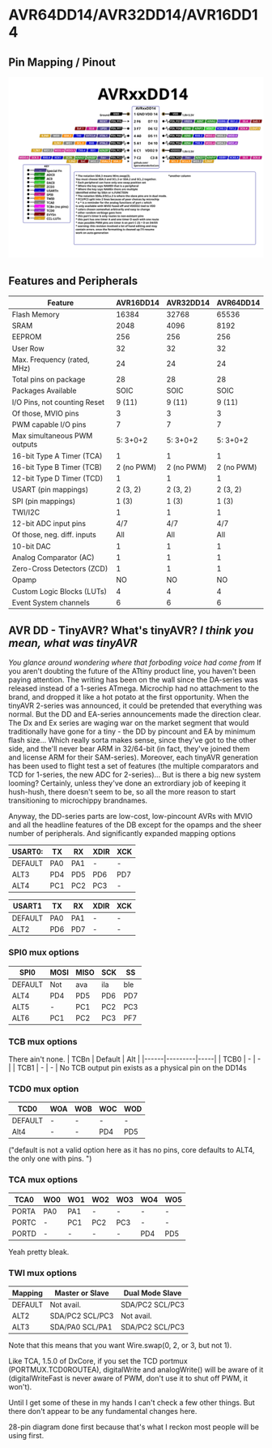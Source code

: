 # AVR64DD14/AVR32DD14/AVR16DD14


## Pin Mapping / Pinout
![DD14 Pin Mapping](AVRxxDD14.svg "Arduino Pin Mapping for AVR DD14")

## Features and Peripherals
| Feature                      | AVR16DD14       | AVR32DD14       | AVR64DD14       |
|------------------------------|-----------------|-----------------|-----------------|
| Flash Memory                 | 16384           | 32768           | 65536           |
| SRAM                         | 2048            | 4096            | 8192            |
| EEPROM                       | 256             | 256             | 256             |
| User Row                     | 32              | 32              | 32              |
| Max. Frequency (rated, MHz)  | 24              | 24              | 24              |
| Total pins on package        | 28              | 28              | 28              |
| Packages Available           | SOIC            | SOIC            | SOIC            |
| I/O Pins, not counting Reset | 9 (11)          | 9 (11)          | 9 (11)          |
| Of those, MVIO pins          | 3               | 3               | 3               |
| PWM capable I/O pins         | 7               | 7               | 7               |
| Max simultaneous PWM outputs | 5: 3+0+2        | 5: 3+0+2        | 5: 3+0+2        |
| 16-bit Type A Timer (TCA)    | 1               | 1               | 1               |
| 16-bit Type B Timer (TCB)    | 2 (no PWM)      | 2 (no PWM)      | 2 (no PWM)      |
| 12-bit Type D Timer (TCD)    | 1               | 1               | 1               |
| USART (pin mappings)         | 2 (3, 2)        | 2 (3, 2)        | 2 (3, 2)        |
| SPI (pin mappings)           | 1 (3)           | 1 (3)           | 1 (3)           |
| TWI/I2C                      | 1               | 1               | 1               |
| 12-bit ADC input pins        | 4/7             | 4/7             | 4/7             |
| Of those, neg. diff. inputs  | All             | All             | All             |
| 10-bit DAC                   | 1               | 1               | 1               |
| Analog Comparator (AC)       | 1               | 1               | 1               |
| Zero-Cross Detectors (ZCD)   | 1               | 1               | 1               |
| Opamp                        | NO              | NO              | NO              |
| Custom Logic Blocks (LUTs)   | 4               | 4               | 4               |
| Event System channels        | 6               | 6               | 6               |

## AVR DD - TinyAVR?  What's tinyAVR? ***I think you mean, what was tinyAVR***
*You glance around wondering where that forboding voice had come from*
If you aren't doubting the future of the ATtiny product line, you haven't been paying attention. The writing has been on the wall since the DA-series was released instead of a 1-series ATmega. Microchip had no attachment to the brand, and dropped it like a hot potato at the first opportunity. When the tinyAVR 2-series was announced, it could be pretended that everything was normal. But the DD and EA-series announcements made the direction clear. The Dx and Ex series are waging war on the market segment that would traditionally have gone for a tiny - the DD by pincount and EA by minimum flash size... Which really sorta makes sense, since they've got to the other side, and the'll never bear ARM in 32/64-bit (in fact, they've joined them and license ARM for their SAM-series).
Moreover, each tinyAVR generation has been used to flight test a set of features (the multiple comparators and TCD for 1-series, the new ADC for 2-series)... But is there a big new system looming? Certainly, unless they've done an extrordiary job of keeping it hush-hush, there doesn't seem to be, so all the more reason to start transitioning to microchippy brandnames.

Anyway, the DD-series parts are low-cost, low-pincount AVRs with MVIO and all the headline features of the DB except for the opamps and the sheer number of peripherals. And significantly expanded mapping options

| USART0: |  TX |  RX | XDIR | XCK |
|---------|-----|-----|------|-----|
| DEFAULT | PA0 | PA1 |   -  |  -  |
| ALT3    | PD4 | PD5 |  PD6 | PD7 |
| ALT4    | PC1 | PC2 |  PC3 |  -  |


| USART1  |  TX |  RX | XDIR | XCK |
|---------|-----|-----|------|-----|
| DEFAULT | PA0 | PA1 |   -  |  -  |
| ALT2    | PD6 | PD7 |   -  |  -  |

### SPI0 mux options

| SPI0    | MOSI | MISO | SCK |  SS |
|---------|------|------|-----|-----|
| DEFAULT |  Not |  ava | ila | ble |
| ALT4    |  PD4 |  PD5 | PD6 | PD7 |
| ALT5    |   -  |  PC1 | PC2 | PC3 |
| ALT6    |  PC1 |  PC2 | PC3 | PF7 |

### TCB mux options
There ain't none.
| TCBn | Default | Alt |
|------|---------|-----|
| TCB0 |      -  |  -  |
| TCB1 |      -  |  -  |
No TCB output pin exists as a physical pin on the DD14s

### TCD0 mux option
| TCD0    | WOA | WOB | WOC | WOD |
|---------|-----|-----|-----|-----|
| DEFAULT |  -  |  -  |  -  |  -  |
| Alt4    |  -  |  -  | PD4 | PD5 |
("default is not a valid option here as it has no pins, core defaults to ALT4, the only one with pins. ")

### TCA mux options
| TCA0    | WO0 | WO1 | WO2 | WO3 | WO4 | WO5 |
|---------|-----|-----|-----|-----|-----|-----|
| PORTA   | PA0 | PA1 |  -  |  -  |  -  |  -  |
| PORTC   |  -  | PC1 | PC2 | PC3 |  -  |  -  |
| PORTD   |  -  | -   |  -  |   - | PD4 | PD5 |
Yeah pretty bleak.


### TWI mux options

| Mapping | Master or Slave | Dual Mode Slave |
|---------|-----------------|-----------------|
| DEFAULT | Not avail.      | SDA/PC2 SCL/PC3 |
| ALT2    | SDA/PC2 SCL/PC3 | Not avail.      |
| ALT3    | SDA/PA0 SCL/PA1 | SDA/PC2 SCL/PC3 |

Note that this means that you want Wire.swap(0, 2, or 3, but not 1).

Like TCA, 1.5.0 of DxCore, if you set the TCD portmux (PORTMUX.TCD0ROUTEA), digitalWrite and analogWrite() will be aware of it (digitalWriteFast is never aware of PWM, don't use it to shut off PWM, it won't).

Until I get some of these in my hands I can't check a few other things. But there don't appear to be any fundamental changes here.

28-pin diagram done first because that's what I reckon most people will be using first.
